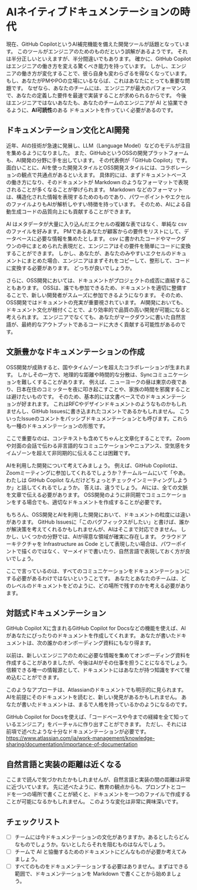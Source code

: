 # AIネイティブドキュメンテーションの時代

現在、GitHub CopilotというAI補完機能を備えた開発ツールが話題となっています。
このツールがエンジニアのためのものだという誤解があるようです。
それは半分正しいといえますが、半分間違いでもあります。
確かに、GitHub Copilotはエンジニアの働き方を変える驚くべき能力を持っています。
しかし、エンジニアの働き方が変化することで、彼ら自身も変わらざるを得なくなっています。
もし、あなたがPMやPOの立場にいるならば、これはあなたにとっても重要な問題です。
なぜなら、あなたのチームには、エンジニアが最大のパフォーマンスで、あなたの定義した要件を最速で実装することが求められるからです。
今後はエンジニアではないあなたも、あなたのチームのエンジニアが AI と協業できるように、**AI可読性**のある ドキュメントを作っていく必要があるのです。

## ドキュメンテーション文化とAI開発

近年、AIの技術が急速に発展し、LLM（Language Model）などのモデルが注目を集めるようになりました。
また、GitHubというOSSの開発プラットフォームも、AI開発の分野に手を出しています。
その代表例が「GitHub Copilot」です。
面白いことに、AIを使った開発スタイルとOSS開発スタイルには、コラボレーションの観点で共通点があるといえます。
具体的には、まずドキュメントベースの働き方になり、そのドキュメントが Markdown のようなフォーマットで表現されることが多くなることが挙げられます。
Markdown などのフォーマットは、構造化された情報を表現するためのものであり、パワーポイントやエクセルのファイルよりもAIが解析しやすい特徴を持っています。
そのため、AIによる自動生成コードの品質向上にも貢献することができます。

AI はメタデータが大量に入り込んだエクセルの複雑な表ではなく、単純な csv のファイルを好みます。
PMであるあなたが顧客からの要件をリストにして、データベースに必要な情報を集めたとします。
csv に書かれたコードやマークダウンの中にまとめられた表現だと、エンジニアはその要件を簡単にコードに変換することができます。
しかし、あなたが、あなたのみやすいエクセルのドキュメントにまとめた場合、エンジニアはまずそれをコピーして、整形して、コードに変換する必要があります。
どっちが良いでしょうか。

さらに、OSS開発においては、ドキュメントがプロジェクトの成否に直結することもあります。
OSSは、誰でも参加できるため、ドキュメントを適切に整備することで、新しい開発者がスムーズに参加できるようになります。
そのため、OSS開発ではドキュメントの充実が重要視されています。
AI開発においても、ドキュメント文化が根付くことで、より効率的で品質の高い開発が可能になると考えられます。
エンジニアでなくても、あなたがマークダウンに書いた自然言語が、最終的なアウトプットであるコードに大きく貢献する可能性があるのです。

## 文脈豊かなドキュメンテーションの作成

OSS開発が成熟すると、国やタイムゾーンを超えたコラボレーションが生まれます。
しかしその一方で、地理的な距離や時間的な分散は、Syncコミュニケーションを難しくすることがあります。
例えば、ニューヨークの昼は東京の夜であり、日本在住のコミッターを夜に叩き起こすことや、家族の時間を邪魔することは避けたいものです。
そのため、基本的には文書ベースでのドキュメンテーションが好まれます。
これはRFCやデザインドキュメントのようなものかもしれませんし、GitHub Issuesに書き込まれたコメントであるかもしれません。
こういったIssueのコメントをパッシブドキュメンテーションとも呼びます。これらも一種のドキュメンテーションの形態です。

ここで重要なのは、コンテキストも含めてちゃんと文章化することです。
Zoomや対面の会話で伝わる非言語的なコミュニケーションやニュアンス、空気感をタイムゾーンを超えて非同期的に伝えることは困難です。

AIを利用した開発について考えてみましょう。
例えば、GitHub Copilotは、Zoomミーティングに参加してくれるでしょうか？チームルームにいて「やあ。わたしは GitHub Copilot なんだけどちょっとチェックインミーティングしようか」と話してくれるでしょうか。
答えは、違うでしょう。
AIには、全ての文脈を文章で伝える必要があります。
OSS開発のように非同期でコミュニケーションをする場合でも、適切なドキュメントを作成することが必要です。

もちろん、OSS開発とAIを利用した開発において、ドキュメントの粒度には違いがあります。
GitHub Issuesに「このバグフィックスがしたい」と書けば、誰かが解決策を考えてくれるかもしれませんが、AIはそこまで対応できません。
しかし、いくつかの分野では、AIが得意な領域が確実に存在します。
クラウドアーキテクチャを Infrastructure as Code として表現したい場合は、パワーポイントで描くのではなく、マーメイドで書いたり、自然言語で表現しておく方が良いでしょう。

ここで言っているのは、すべてのコミュニケーションをドキュメンテーションにする必要があるわけではないということです。
あなたとあなたのチームは、どのレベルのドキュメントをどのように、どの場所で残すのかを考える必要があります。

## 対話式ドキュメンテーション

GitHub Copilot Xに含まれるGitHub Copilot for Docsなどの機能を使えば、AIがあなたにぴったりのドキュメントを作成してくれます。
あなたが書いたドキュメントは、次の誰かのオンボーディング資料にもなり得ます。

以前は、新しいエンジニアのために必要な情報を集めてオンボーディング資料を作成することがありましたが、今後はAIがその仕事を担うことになるでしょう。
信頼できる唯一の情報源として、ドキュメントにはあなたが持つ知識をすべて埋め込むことができます。

このようなアプローチは、Atlassianのドキュメントでも明示的に見られます。
AIを前提にそのドキュメントを読むと、新しい発見があるかもしれません。
あなたが書いたドキュメントは、まるで人格を持っているかのようになるのです。

GitHub Copilot for Docsを使えば、「コードベースや今までの経緯を全て知っているエンジニア」をバーチャルに作り出すことができます。
ただし、それには前項で述べたような十分なドキュメンテーションが必要です。
https://www.atlassian.com/ja/work-management/knowledge-sharing/documentation/importance-of-documentation

## 自然言語と実装の距離は近くなる

ここまで読んで気づかれたかもしれませんが、自然言語と実装の間の距離は非常に近づいています。
先に述べたように、教育の観点からも、プロンプトとコードを一つの場所で書くことが続くと、ドキュメントを一つのファイルで作成することが可能になるかもしれません。
このような変化は非常に興味深いです。

## チェックリスト

- [ ] チームには今ドキュメンテーションの文化がありますか。あるとしたらどんなものでしょうか。ないとしたらそれを阻むものはなんでしょう。
- [ ] チームで AI と協働するためのドキュメントにどんなものが必要か考えてみましょう。
- [ ] すべてのものをドキュメンテーションする必要はありません。まずはできる範囲で、ドキュメンテーションを Markdown で書くことから始めましょう。
